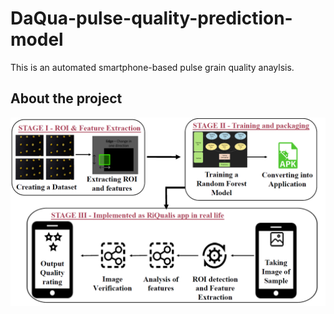 # DaQua-pulse-quality-prediction-model

This is an automated smartphone-based pulse grain quality anaylsis.

## About the project

![alt text](https://github.com/Subhanshu20101/DaQua-pulse-quality-prediction-model/blob/main/Images/architecture.png)
